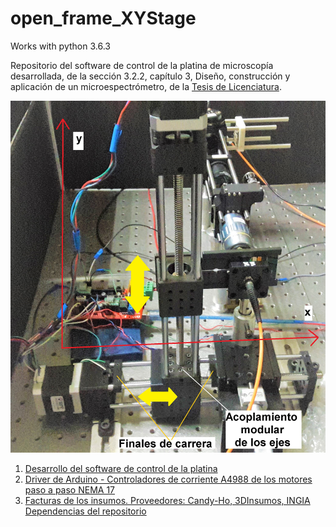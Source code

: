 # open_frame_XYStage
Works with python 3.6.3

Repositorio del software de control de la platina de microscopía desarrollada, de la sección 3.2.2, capítulo 3, Diseño, construcción y aplicación de un microespectrómetro, de la [Tesis de Licenciatura](https://github.com/jrr1984/master_thesis_scratch_and_dig/blob/master/tesis_tex/main.pdf).

![funca?](https://github.com/jrr1984/open_frame_XYStage/blob/master/imgs/2ejesmontaje.jpeg)

1. [Desarrollo del software de control de la platina](https://github.com/jrr1984/open_frame_XYStage/blob/master/main.py)
2. [Driver de Arduino - Controladores de corriente A4988 de los motores paso a paso NEMA 17](https://github.com/jrr1984/open_frame_XYStage/tree/master/ino_main)
3. [Facturas de los insumos. Proveedores: Candy-Ho, 3DInsumos, INGIA](https://github.com/jrr1984/open_frame_XYStage/tree/master/Facturas_costos)
[Dependencias del repositorio](https://github.com/jrr1984/open_frame_XYStage/blob/master/dependencias.txt)